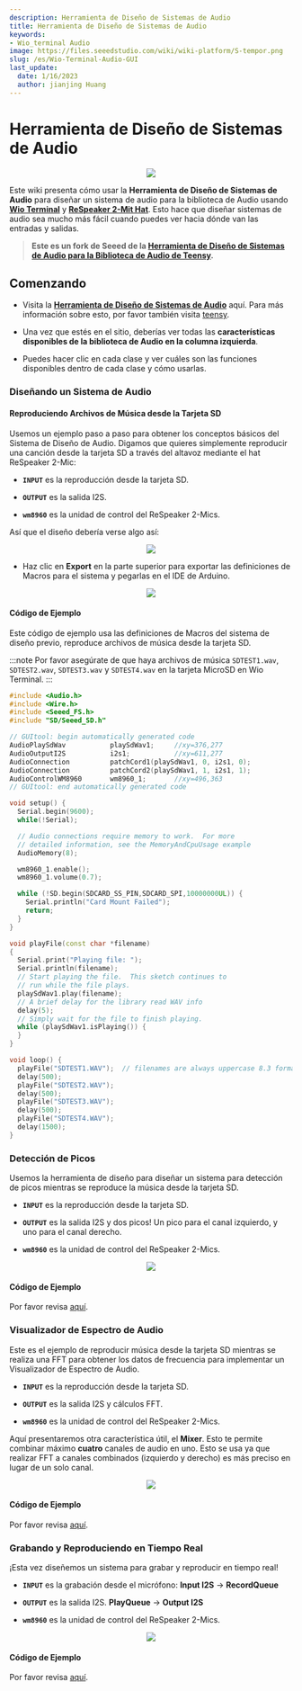 ```yaml
---
description: Herramienta de Diseño de Sistemas de Audio
title: Herramienta de Diseño de Sistemas de Audio
keywords:
- Wio_terminal Audio
image: https://files.seeedstudio.com/wiki/wiki-platform/S-tempor.png
slug: /es/Wio-Terminal-Audio-GUI
last_update:
  date: 1/16/2023
  author: jianjing Huang
---
```


# Herramienta de Diseño de Sistemas de Audio

<div align="center"><img src="https://files.seeedstudio.com/wiki/Wio-Terminal-Audio/GUI.gif"/></div>

Este wiki presenta cómo usar la **Herramienta de Diseño de Sistemas de Audio** para diseñar un sistema de audio para la biblioteca de Audio usando [**Wio Terminal**](https://www.seeedstudio.com/Wio-Terminal-p-4509.html) y [**ReSpeaker 2-Mit Hat**](https://www.seeedstudio.com/ReSpeaker-2-Mics-Pi-HAT.html). Esto hace que diseñar sistemas de audio sea mucho más fácil cuando puedes ver hacia dónde van las entradas y salidas.

> **Este es un fork de Seeed de la [Herramienta de Diseño de Sistemas de Audio para la Biblioteca de Audio de Teensy](https://www.pjrc.com/teensy/gui/).**

## Comenzando

- Visita la [**Herramienta de Diseño de Sistemas de Audio**](https://seeed-studio.github.io/Seeed_Arduino_Audio/) aquí. Para más información sobre esto, por favor también visita [teensy](https://www.pjrc.com/teensy/).

- Una vez que estés en el sitio, deberías ver todas las **características disponibles de la biblioteca de Audio en la columna izquierda**.

- Puedes hacer clic en cada clase y ver cuáles son las funciones disponibles dentro de cada clase y cómo usarlas.

### Diseñando un Sistema de Audio

#### Reproduciendo Archivos de Música desde la Tarjeta SD

Usemos un ejemplo paso a paso para obtener los conceptos básicos del Sistema de Diseño de Audio. Digamos que quieres simplemente reproducir una canción desde la tarjeta SD a través del altavoz mediante el hat ReSpeaker 2-Mic:

- **`INPUT`** es la reproducción desde la tarjeta SD.

- **`OUTPUT`** es la salida I2S.

- **`wm8960`** es la unidad de control del ReSpeaker 2-Mics.

Así que el diseño debería verse algo así:

<div align="center"><img src="https://files.seeedstudio.com/wiki/Wio-Terminal-Audio/simple-play.png"/></div>

- Haz clic en **Export** en la parte superior para exportar las definiciones de Macros para el sistema y pegarlas en el IDE de Arduino.

<div align="center"><img src="https://files.seeedstudio.com/wiki/Wio-Terminal-Audio/pasting.png"/></div>

#### Código de Ejemplo

Este código de ejemplo usa las definiciones de Macros del sistema de diseño previo, reproduce archivos de música desde la tarjeta SD.

:::note
Por favor asegúrate de que haya archivos de música `SDTEST1.wav`, `SDTEST2.wav`, `SDTEST3.wav` y `SDTEST4.wav` en la tarjeta MicroSD en Wio Terminal.
:::

```cpp
#include <Audio.h>
#include <Wire.h>
#include <Seeed_FS.h>
#include "SD/Seeed_SD.h"

// GUItool: begin automatically generated code
AudioPlaySdWav           playSdWav1;     //xy=376,277
AudioOutputI2S           i2s1;           //xy=611,277
AudioConnection          patchCord1(playSdWav1, 0, i2s1, 0);
AudioConnection          patchCord2(playSdWav1, 1, i2s1, 1);
AudioControlWM8960       wm8960_1;       //xy=496,363
// GUItool: end automatically generated code

void setup() {
  Serial.begin(9600);
  while(!Serial);

  // Audio connections require memory to work.  For more
  // detailed information, see the MemoryAndCpuUsage example
  AudioMemory(8);

  wm8960_1.enable();
  wm8960_1.volume(0.7);

  while (!SD.begin(SDCARD_SS_PIN,SDCARD_SPI,10000000UL)) {
    Serial.println("Card Mount Failed");
    return;
  }
}

void playFile(const char *filename)
{
  Serial.print("Playing file: ");
  Serial.println(filename);
  // Start playing the file.  This sketch continues to
  // run while the file plays.
  playSdWav1.play(filename);
  // A brief delay for the library read WAV info
  delay(5);
  // Simply wait for the file to finish playing.
  while (playSdWav1.isPlaying()) {
  }
}

void loop() {
  playFile("SDTEST1.WAV");  // filenames are always uppercase 8.3 format
  delay(500);
  playFile("SDTEST2.WAV");
  delay(500);
  playFile("SDTEST3.WAV");
  delay(500);
  playFile("SDTEST4.WAV");
  delay(1500);
}
```

### Detección de Picos

Usemos la herramienta de diseño para diseñar un sistema para detección de picos mientras se reproduce la música desde la tarjeta SD.

- **`INPUT`** es la reproducción desde la tarjeta SD.

- **`OUTPUT`** es la salida I2S y dos picos! Un pico para el canal izquierdo, y uno para el canal derecho.

- **`wm8960`** es la unidad de control del ReSpeaker 2-Mics.

<div align="center"><img src="https://files.seeedstudio.com/wiki/Wio-Terminal-Audio/peak-detection-gui.png"/></div>

#### Código de Ejemplo

Por favor revisa [aquí](https://wiki.seeedstudio.com/es/Wio-Terminal-Audio-Play-Record/#peak-detection).

### Visualizador de Espectro de Audio

Este es el ejemplo de reproducir música desde la tarjeta SD mientras se realiza una FFT para obtener los datos de frecuencia para implementar un Visualizador de Espectro de Audio.

- **`INPUT`** es la reproducción desde la tarjeta SD.

- **`OUTPUT`** es la salida I2S y cálculos FFT.

- **`wm8960`** es la unidad de control del ReSpeaker 2-Mics.

Aquí presentaremos otra característica útil, el **Mixer**. Esto te permite combinar máximo **cuatro** canales de audio en uno. Esto se usa ya que realizar FFT a canales combinados (izquierdo y derecho) es más preciso en lugar de un solo canal.

<div align="center"><img src="https://files.seeedstudio.com/wiki/Wio-Terminal-Audio/audio-spc-gui.png"/></div>

#### Código de Ejemplo

Por favor revisa [aquí](https://wiki.seeedstudio.com/es/Wio-Terminal-Audio-Play-Record/#audio-spectrum-visualizer).

### Grabando y Reproduciendo en Tiempo Real

¡Esta vez diseñemos un sistema para grabar y reproducir en tiempo real!

- **`INPUT`** es la grabación desde el micrófono: **Input I2S** -> **RecordQueue**

- **`OUTPUT`** es la salida I2S. **PlayQueue** -> **Output I2S**

- **`wm8960`** es la unidad de control del ReSpeaker 2-Mics.

<div align="center"><img src="https://files.seeedstudio.com/wiki/Wio-Terminal-Audio/record-play-realtime.png"/></div>

#### Código de Ejemplo

Por favor revisa [aquí](https://wiki.seeedstudio.com/es/Wio-Terminal-Audio-Play-Record/#record-and-play-at-real-time).